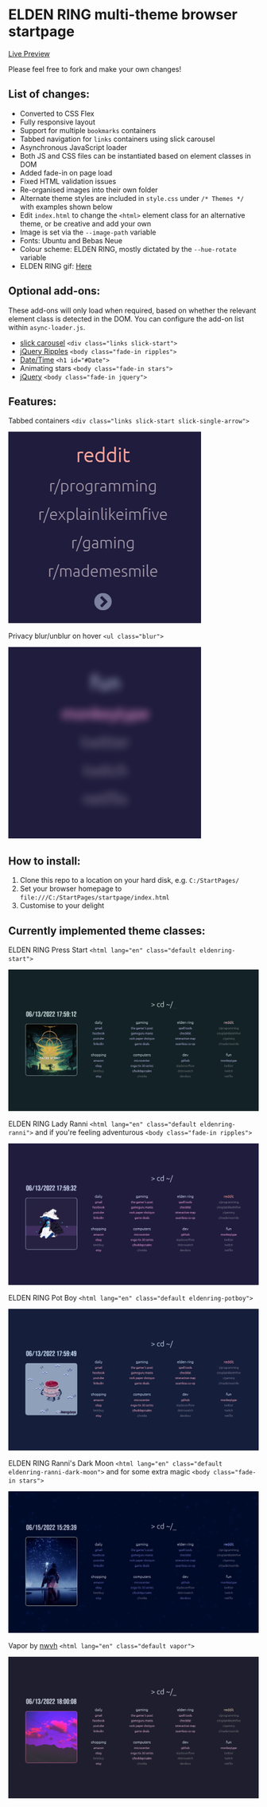 # ELDEN RING multi-theme browser startpage

[Live Preview](https://pav-osmolski.github.io/startpage/)

Please feel free to fork and make your own changes!

## List of changes:

- Converted to CSS Flex
- Fully responsive layout
- Support for multiple `bookmarks` containers
- Tabbed navigation for `links` containers using slick carousel
- Asynchronous JavaScript loader
- Both JS and CSS files can be instantiated based on element classes in DOM
- Added fade-in on page load
- Fixed HTML validation issues
- Re-organised images into their own folder
- Alternate theme styles are included in `style.css` under `/* Themes */` with examples shown below
- Edit `index.html` to change the `<html>` element class for an alternative theme, or be creative and add your own
- Image is set via the `--image-path` variable
- Fonts: Ubuntu and Bebas Neue
- Colour scheme: ELDEN RING, mostly dictated by the `--hue-rotate` variable
- ELDEN RING gif: [Here](https://pinargokoglu.tumblr.com/post/675069910947364864/elden-ring)

## Optional add-ons:
These add-ons will only load when required, based on whether the relevant element class is detected in the DOM. You can configure the add-on list within `async-loader.js`.
- [slick carousel](https://kenwheeler.github.io/slick/) `<div class="links slick-start">`
- [jQuery Ripples](https://github.com/sirxemic/jquery.ripples) `<body class="fade-in ripples">`
- [Date/Time](https://ricardometring.com/real-time-date-time-with-javascript) `<h1 id="#Date">`
- Animating stars `<body class="fade-in stars">`
- [jQuery](https://jquery.com/download/) `<body class="fade-in jquery">`

## Features:

Tabbed containers `<div class="links slick-start slick-single-arrow">`

![tabbed navigation](screenshots/pav-startpage-navigation.png)

Privacy blur/unblur on hover `<ul class="blur">`

![privacy blur](screenshots/pav-startpage-privacy.png)

## How to install:

1. Clone this repo to a location on your hard disk, e.g. `C:/StartPages/`
2. Set your browser homepage to `file:///C:/StartPages/startpage/index.html`
3. Customise to your delight

## Currently implemented theme classes:

ELDEN RING Press Start `<html lang="en" class="default eldenring-start">`

![startpage elden ring](screenshots/startpage-eldenring.jpg)

ELDEN RING Lady Ranni `<html lang="en" class="default eldenring-ranni">` and if you're feeling adventurous `<body class="fade-in ripples">`

![startpage ranni the witch](screenshots/startpage-ranni.jpg)

ELDEN RING Pot Boy `<html lang="en" class="default eldenring-potboy">`

![startpage potboy](screenshots/startpage-potboy.jpg)

ELDEN RING Ranni's Dark Moon `<html lang="en" class="default eldenring-ranni-dark-moon">` and for some extra magic `<body class="fade-in stars">`

![startpage potboy](screenshots/startpage-ranni-dark-moon.jpg)

Vapor by [nwvh](https://github.com/nwvh/startpage) `<html lang="en" class="default vapor">`

![startpage vapor](screenshots/startpage-vapor.jpg)
